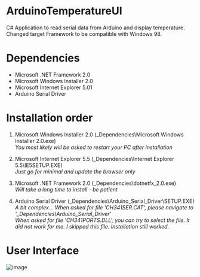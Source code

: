 # ArduinoTemperatureUI
C# Application to read serial data from Arduino and display temperature.
Changed target Framework to be compatible with Windows 98.

# Dependencies
- Microsoft .NET Framework 2.0
- Microsoft Windows Installer 2.0
- Microsoft Internet Explorer 5.01
- Arduino Serial Driver

# Installation order
1) Microsoft Windows Installer 2.0 (\_Dependencies\Microsoft Windows Installer 2.0.exe)<br />
   *You most likely will be asked to restart your PC after installation*
   
2) Microsoft Internet Explorer 5.5 (\_Dependencies\Internet Explorer 5.5\IE5SETUP.EXE)<br />
   *Just go for minimal and update the browser only*

3) Microsoft .NET Framework 2.0 (\_Dependencies\dotnetfx_2.0.exe)<br />
   *Will take a long time to install - be patient*

4) Arduino Serial Driver (\_Dependencies\Arduino_Serial_Driver\SETUP.EXE)<br />
   *A bit complex... When asked for file 'CH341SER.CAT', please navigate to '_Dependencies\Arduino_Serial_Driver'*<br />
   *When asked for file 'CH341PORTS.DLL', you can try to select the file. It did not work for me. I skipped this file. Installation still worked.*

# User Interface
![image](https://user-images.githubusercontent.com/88672050/198045940-de316272-5304-4358-8db8-abc555d37f1f.png)
